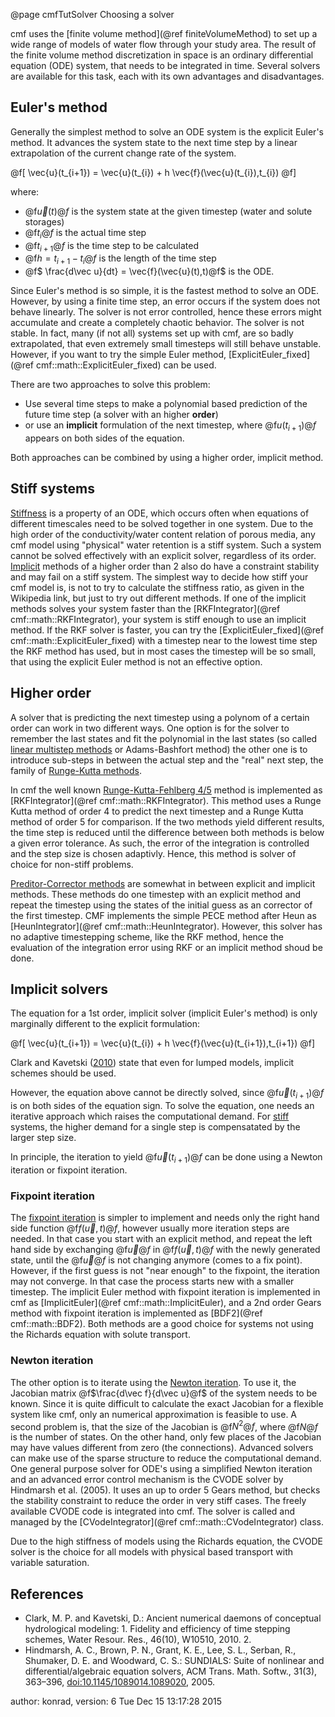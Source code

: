 @page cmfTutSolver Choosing a solver

cmf uses the [finite volume method](@ref finiteVolumeMethod) to set up a wide range of models of
water flow through your study area. The result of the finite volume
method discretization in space is an ordinary differential equation (ODE)
system, that needs to be integrated in time. Several solvers are
available for this task, each with its own advantages and disadvantages.

## Euler's method

Generally the simplest method to solve an ODE system is the explicit
Euler's method. It advances the system state to the next time step by a
linear extrapolation of the current change rate of the system.


@f[
\vec{u}(t_{i+1}) = \vec{u}(t_{i}) + h \vec{f}(\vec{u}(t_{i}),t_{i})
@f]

where: 
- @f$\vec{u}(t)@f$ is the system state at the given timestep
(water and solute storages) 
- @f$t_i@f$ is the actual time step 
- @f$t_{i+1}@f$ is the time step to be calculated 
- @f$h = t_{i+1}-t_{i}@f$ is the length of the time step 
- @f$ \frac{d\vec u}{dt} = \vec{f}(\vec{u}(t),t)@f$ is the ODE.

Since Euler's method is so simple, it is the fastest method to solve an
ODE. However, by using a finite time step, an error occurs if the system
does not behave linearly. The solver is not error controlled, hence
these errors might accumulate and create a completely chaotic behavior.
The solver is not stable. In fact, many (if not all) systems set up with
cmf, are so badly extrapolated, that even extremely small timesteps will
still behave unstable. However, if you want to try the simple Euler
method, [ExplicitEuler_fixed](@ref cmf::math::ExplicitEuler_fixed)
can be used.

There are two approaches to solve this problem:

- Use several time steps to make a polynomial based prediction of the
  future time step (a solver with an higher **order**) 
- or use an **implicit** formulation of the next timestep, where @f$u(t_{i+1})@f$
   appears on both sides of the equation.

Both approaches can be combined by using a higher order, implicit
method.

## Stiff systems 

[Stiffness](http://en.wikipedia.org/wiki/Stiff_equation) is a property
of an ODE, which occurs often when equations of different timescales
need to be solved together in one system. Due to the high order of the
conductivity/water content relation of porous media, any cmf model using
"physical" water retention is a stiff system. Such a system cannot be
solved effectively with an explicit solver, regardless of its order.
[Implicit](#Implicit) methods of a higher order than 2 also do have a
constraint stability and may fail on a stiff system. The simplest way to
decide how stiff your cmf model is, is not to try to calculate the
stiffness ratio, as given in the Wikipedia link, but just to try out
different methods. If one of the implicit methods solves your system
faster than the [RKFIntegrator](@ref cmf::math::RKFIntegrator), your
system is stiff enough to use an implicit method. If the RKF solver is
faster, you can try the
[ExplicitEuler_fixed](@ref cmf::math::ExplicitEuler_fixed) with a
timestep near to the lowest time step the RKF method has used, but in
most cases the timestep will be so small, that using the explicit Euler
method is not an effective option.

## Higher order 

A solver that is predicting the next timestep using a polynom of a
certain order can work in two different ways. One option is for the
solver to remember the last states and fit the polynomial in the last
states (so called [linear multistep methods](http://en.wikipedia.org/wiki/Linear_multistep_method) or
Adams-Bashfort method) the other one is to introduce sub-steps in
between the actual step and the "real" next step, the family of
[Runge-Kutta methods](http://en.wikipedia.org/wiki/Runge%E2%80%93Kutta_methods).

In cmf the well known
[Runge-Kutta-Fehlberg 4/5](http://en.wikipedia.org/wiki/Runge%E2%80%93Kutta%E2%80%93Fehlberg_method)
method is implemented as
[RKFIntegrator](@ref cmf::math::RKFIntegrator). This method uses a
Runge Kutta method of order 4 to predict the next timestep and a Runge
Kutta method of order 5 for comparison. If the two methods yield
different results, the time step is reduced until the difference between
both methods is below a given error tolerance. As such, the error of the
integration is controlled and the step size is chosen adaptivly. Hence,
this method is solver of choice for non-stiff problems.

[Preditor-Corrector
methods](http://en.wikipedia.org/wiki/Predictor%E2%80%93corrector_method)
are somewhat in between explicit and implicit methods. These methods do
one timestep with an explicit method and repeat the timestep using the
states of the initial guess as an corrector of the first timestep. CMF
implements the simple PECE method after Heun as
[HeunIntegrator](@ref cmf::math::HeunIntegrator). However, this solver
has no adaptive timestepping scheme, like the RKF method, hence the
evaluation of the integration error using RKF or an implicit method
shoud be done.

## Implicit solvers 

The equation for a 1st order, implicit solver (implicit Euler's method)
is only marginally different to the explicit formulation:


@f[
\vec{u}(t_{i+1}) = \vec{u}(t_{i}) + h \vec{f}(\vec{u}(t_{i+1}),t_{i+1})
@f]

Clark and Kavetski ([2010](#clark)) state that even for lumped models,
implicit schemes should be used.

However, the equation above cannot be directly solved, since
@f$\vec{u}(t_{i+1})@f$ is on both sides of the equation sign. To solve
the equation, one needs an iterative approach which raises the
computational demand. For [stiff](#stiff) systems, the higher demand for
a single step is compensatated by the larger step size.

In principle, the iteration to yield @f$\vec{u}(t_{i+1})@f$ can be
done using a Newton iteration or fixpoint iteration.

### Fixpoint iteration

The [fixpoint iteration](http://en.wikipedia.org/wiki/Fixpoint) is
simpler to implement and needs only the right hand side function
@f$f(\vec u,t)@f$, however usually more iteration steps are needed. In
that case you start with an explicit method, and repeat the left hand
side by exchanging @f$\vec u@f$ in @f$f(\vec u,t)@f$ with the newly
generated state, until the @f$\vec u@f$ is not changing anymore (comes
to a fix point). However, if the first guess is not "near enough" to the
fixpoint, the iteration may not converge. In that case the process
starts new with a smaller timestep. The implicit Euler method with
fixpoint iteration is implemented in cmf as
[ImplicitEuler](@ref cmf::math::ImplicitEuler), and a 2nd order Gears
method with fixpoint iteration is implemented as
[BDF2](@ref cmf::math::BDF2). Both methods are a good choice for
systems not using the Richards equation with solute transport.

### Newton iteration

The other option is to iterate using the [Newton
iteration](http://en.wikipedia.org/wiki/Newton%27s_method). To use it,
the Jacobian matrix @f$\frac{d\vec f}{d\vec u}@f$ of the system needs
to be known. Since it is quite difficult to calculate the exact Jacobian
for a flexible system like cmf, only an numerical approximation is
feasible to use. A second problem is, that the size of the Jacobian is
@f$N^2@f$, where @f$N@f$ is the number of states. On the other hand,
only few places of the Jacobian may have values different from zero (the
connections). Advanced solvers can make use of the sparse structure to
reduce the computational demand. One general purpose solver for ODE's
using a simplified Newton iteration and an advanced error control
mechanism is the CVODE solver by Hindmarsh et al. (2005).
It uses an up to order 5 Gears method, but checks the stability
constraint to reduce the order in very stiff cases. The freely available
CVODE code is integrated into cmf. The solver is called and managed by
the [CVodeIntegrator](@ref cmf::math::CVodeIntegrator) class.

Due to the high stiffness of models using the Richards equation, the
CVODE solver is the choice for all models with physical based transport
with variable saturation.

## References 

- Clark, M. P. and Kavetski, D.: Ancient numerical
  daemons of conceptual hydrological modeling: 1. Fidelity and efficiency
  of time stepping schemes, Water Resour. Res., 46(10), W10510, 2010. 2.
- Hindmarsh, A. C., Brown, P. N., Grant, K. E., Lee, S.
  L., Serban, R., Shumaker, D. E. and Woodward, C. S.: SUNDIALS: Suite of
  nonlinear and differential/algebraic equation solvers, ACM Trans. Math.
  Softw., 31(3), 363–396, <doi:10.1145/1089014.1089020>, 2005.

author: konrad, version: 6 Tue Dec 15 13:17:28 2015
